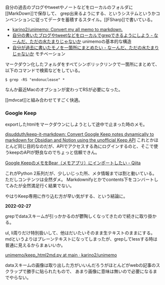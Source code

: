 自分の過去のブログやtweetやノートなどをローカルのフォルダに[[MarkDown]]で保存して、
grep出来るようにする、というシステムというかコンベンションに従ってデータを蓄積するスタイル。[[FSharp]]で書いている。

- [karino2/unimemo: Convert my all memo to markdown.](https://github.com/karino2/unimemo)
- [自分の書いたブログやtweetなどをローカルでgrepできるようにしよう - なーんだ、ただの水たまりじゃないか](https://karino2.github.io/2021/01/30/unimemo.html) unimemoの基本的な構造
- [自分が過去に書いたモノを一箇所にまとめたい - なーんだ、ただの水たまりじゃないか](https://karino2.github.io/2021/01/22/logging.html) モチベーション

マークダウン化したフォルダをすべてシンボリックリンクで一箇所にまとめて、以下のコマンドで検索などをしている。

```
$ grep -RS "endonuclease" *
```

なんか最近Macのオプションが変わってRSが必要になった。

[[mdvcat]]と組み合わせてすごく快適。


### Google Keep

exportしたhtmlをマークダウンにしようとして途中で止まった時のメモ。

[djsudduth/keep-it-markdown: Convert Google Keep notes dynamically to markdown for Obsidian and Notion using the unofficial Keep API](https://github.com/djsudduth/keep-it-markdown) これとかほとんど同じ目的なのだが、APIでアクセスする為にログインするのと、そこで使うkeepのAPIが野良なのでちょっと信頼できん。

[Google KeepのメモをBear（メモアプリ）にインポートしたい - Qiita](https://qiita.com/naoya_t/items/1933a0df3a7b308a0942)

これがPython 2系列だが、少しいじった所、メタ情報までは割と動いている。ただしコンテンツは全然ダメ。
Markdownifyとかでcontents下をコンバートしてみたが全然満足行く結果でない。

やはりKeep専用に作り込む方が早い気がする、という結論に。

**2022-02-27**

grepでdataスキームが引っかかるのが鬱陶しくなってきたので続きに取り掛かる。

ul, li周りだけ特別扱いして、他はだいたいそのまま生テキストのままにする。
mdというよりはプレーンテキストになってしまったが、grepしてlessする時は普通に見えるからまぁいいか。

[unimemo/keep_html2md.py at main · karino2/unimemo](https://github.com/karino2/unimemo/blob/main/keep_html2md.py)

dataスキームの画像は取り出した方がいいんだろうがほとんどがwebの記事のスクラップで勝手に貼られたもので、
あまり画像に意味は無いので必要になるまでやらない。